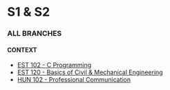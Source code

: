 # S1 & S2
### ALL BRANCHES
#### CONTEXT

- [EST 102 - C Programming](./EST102/SUMMARY.md)
- [EST 120 - Basics of Civil & Mechanical Engineering](./EST120/SUMMARY.md)
- [HUN 102 - Professional Communication](./HUN102/SUMMARY.md)

